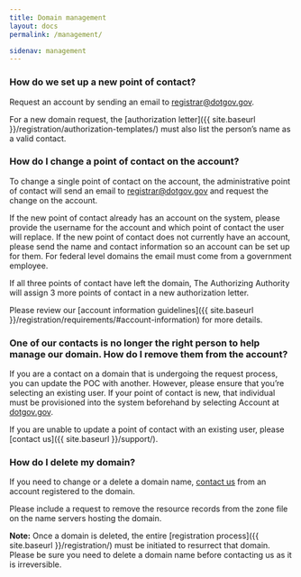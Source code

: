 ```yaml
---
title: Domain management
layout: docs
permalink: /management/

sidenav: management
---
```


### How do we set up a new point of contact?

Request an account by sending an email to [registrar@dotgov.gov](mailto:registrar@dotgov.gov).

For a new domain request, the [authorization letter]({{ site.baseurl }}/registration/authorization-templates/) must also list the person’s name as a valid contact.

### How do I change a point of contact on the account?

To change a single point of contact on the account, the administrative point of contact will send an email to <registrar@dotgov.gov> and request the change on the account.

If the new point of contact already has an account on the system, please provide the username for the account and which point of contact the user will replace. If the new point of contact does not currently have an account, please send the name and contact information so an account can be set up for them. For federal level domains the email must come from a government employee.

If all three points of contact have left the domain, The Authorizing Authority will assign 3 more points of contact in a new authorization letter.

Please review our [account information guidelines]({{ site.baseurl }}/registration/requirements/#account-information) for more details.

### One of our contacts is no longer the right person to help manage our domain. How do I remove them from the account?

If you are a contact on a domain that is undergoing the request process, you can update the POC with another. However, please ensure that you’re selecting an existing user. If your point of contact is new, that individual must be provisioned into the system beforehand by selecting Account at [dotgov.gov](https://domains.dotgov.gov).

If you are unable to update a point of contact with an existing user, please [contact us]({{ site.baseurl }}/support/).

### How do I delete my domain?

If you need to change or a delete a domain name, [contact us](mailto:registrar@dotgov.gov) from an account registered to the domain.

Please include a request to remove the resource records from the zone file on the name servers hosting the domain.

**Note:** Once a domain is deleted, the entire [registration process]({{ site.baseurl }}/registration/) must be initiated to resurrect that domain. Please be sure you need to delete a domain name before contacting us as it is irreversible.
